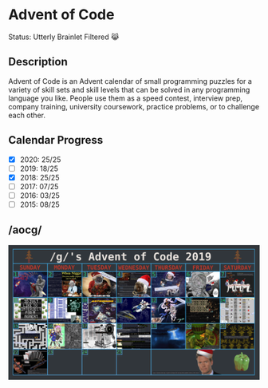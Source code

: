 # Advent of Code
Status: Utterly Brainlet Filtered :joy_cat:
## Description
Advent of Code is an Advent calendar of small programming puzzles for a variety of skill sets and skill levels that can be solved in any programming language you like. People use them as a speed contest, interview prep, company training, university coursework, practice problems, or to challenge each other.
## Calendar Progress
- [x] 2020: 25/25
- [ ] 2019: 18/25
- [x] 2018: 25/25
- [ ] 2017: 07/25
- [ ] 2016: 03/25
- [ ] 2015: 08/25
## /aocg/
![2019](memes/2019-22.png)
